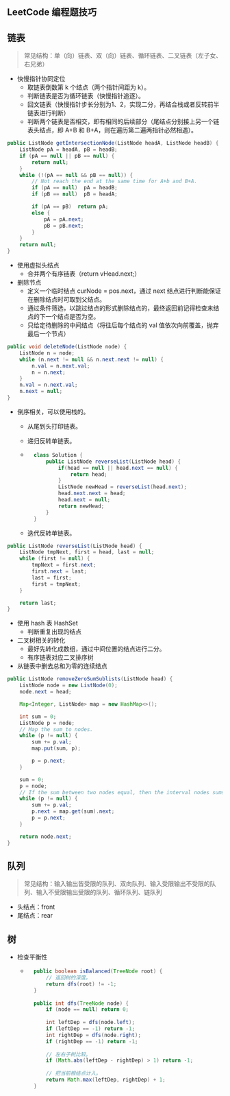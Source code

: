 ## LeetCode 编程题技巧





## 链表

> 常见结构：单（向）链表、双（向）链表、循环链表、二叉链表（左子女、右兄弟）



* 快慢指针协同定位
    * 取链表倒数第 k 个结点（两个指针间距为 k）。
    * 判断链表是否为循环链表（快慢指针追逐）。
    * 回文链表（快慢指针步长分别为1、2，实现二分，再结合栈或者反转前半链表进行判断）
    * 判断两个链表是否相交，即有相同的后续部分（尾结点分别接上另一个链表头结点，即 A+B 和 B+A，则在遍历第二遍两指针必然相遇）。

```java
public ListNode getIntersectionNode(ListNode headA, ListNode headB) {
    ListNode pA = headA, pB = headB;
    if (pA == null || pB == null) {
        return null;
    }
    while (!(pA == null && pB == null)) {
        // Not reach the end at the same time for A+b and B+A.
        if (pA == null)  pA = headB;
        if (pB == null)  pB = headA;

        if (pA == pB)  return pA;
        else {
            pA = pA.next;
            pB = pB.next;
        }
    }
    return null;
}
```

* 使用虚拟头结点
    * 合并两个有序链表（return vHead.next;）
* 删除节点
    * 定义一个临时结点 curNode = pos.next，通过 next 结点进行判断能保证在删除结点时可取到父结点。
    * 通过条件筛选，以跳过结点的形式删除结点的，最终返回前记得检查末结点的下一个结点是否为空。
    * 只给定待删除的中间结点（将往后每个结点的 val 值依次向前覆盖，抛弃最后一个节点）

```java
public void deleteNode(ListNode node) {
    ListNode n = node;
    while (n.next != null && n.next.next != null) {
        n.val = n.next.val;
        n = n.next;
    }
    n.val = n.next.val;
    n.next = null;
}
```

* 倒序相关，可以使用栈的。
    * 从尾到头打印链表。
    
    * 递归反转单链表。
    
    * ```java
        class Solution {
            public ListNode reverseList(ListNode head) {
                if(head == null || head.next == null) {
                    return head;
                }
                ListNode newHead = reverseList(head.next);
                head.next.next = head;
                head.next = null;
                return newHead;
            }
        }
        ```
    
    * 迭代反转单链表。

```java
public ListNode reverseList(ListNode head) {
    ListNode tmpNext, first = head, last = null;
    while (first != null) {
        tmpNext = first.next;
        first.next = last;
        last = first;
        first = tmpNext;
    }

    return last;
}
```

* 使用 hash 表 HashSet
    * 判断重复出现的结点
* 二叉树相关的转化
    * 最好先转化成数组，通过中间位置的结点进行二分。
    * 有序链表对应二叉排序树
* 从链表中删去总和为零的连续结点

```java
public ListNode removeZeroSumSublists(ListNode head) {
    ListNode node = new ListNode(0);
    node.next = head;

    Map<Integer, ListNode> map = new HashMap<>();

    int sum = 0;
    ListNode p = node;
    // Map the sum to nodes.
    while (p != null) {
        sum += p.val;
        map.put(sum, p);

        p = p.next;
    }

    sum = 0;
    p = node;
    // If the sum between two nodes equal, then the interval nodes sums up to 0.
    while (p != null) {
        sum += p.val;
        p.next = map.get(sum).next;
        p = p.next;
    }

    return node.next;
}
```





## 队列

> 常见结构：输入输出皆受限的队列、双向队列、输入受限输出不受限的队列、输入不受限输出受限的队列、循环队列、链队列

* 头结点：front
* 尾结点：rear



## 树



* 检查平衡性

    * ```java
        public boolean isBalanced(TreeNode root) {
            // 返回树的深度。
            return dfs(root) != -1;
        }
        
        public int dfs(TreeNode node) {
            if (node == null) return 0;
        
            int leftDep = dfs(node.left);
            if (leftDep == -1) return -1;
            int rightDep = dfs(node.right);
            if (rightDep == -1) return -1;
        	
            // 左右子树比较。
            if (Math.abs(leftDep - rightDep) > 1) return -1;
        
            // 把当前根结点计入。
            return Math.max(leftDep, rightDep) + 1;
        }
        ```

        





